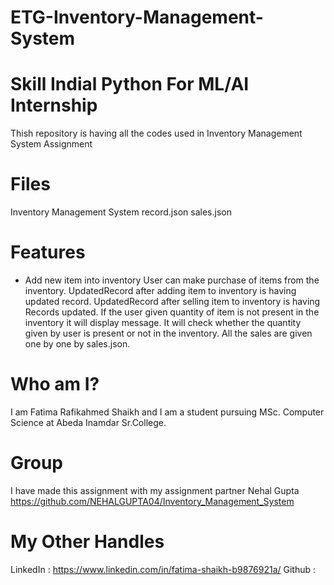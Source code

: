 # ETG-Inventory-Management-System
# Skill Indial Python For ML/AI Internship
Thish repository is having all the codes used in Inventory Management System Assignment

# Files
Inventory Management System
record.json
sales.json

# Features
* Add new item into inventory
User can make purchase of items from the inventory.
UpdatedRecord after adding item to inventory is having updated record.
UpdatedRecord after selling item to inventory is having Records updated.
If the user given quantity of item is not present in the inventory it will display message.
It will check whether the quantity given by user is present or not in the inventory.
All the sales are given one by one by sales.json.

# Who am I?
I am Fatima Rafikahmed Shaikh and I am a student pursuing MSc. Computer Science at Abeda Inamdar Sr.College.

# Group
I have made this assignment with my assignment partner Nehal Gupta 
https://github.com/NEHALGUPTA04/Inventory_Management_System

# My Other Handles
 LinkedIn : https://www.linkedin.com/in/fatima-shaikh-b9876921a/
 Github : 
